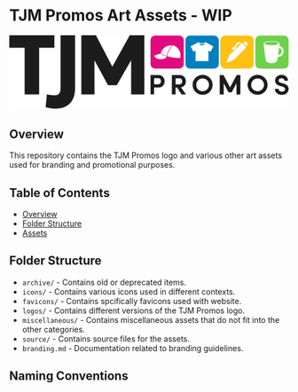 # TJM Promos Art Assets - WIP

![TJM Promos Logo](websites/tjm/logos/logo-vector.svg)

## Overview
This repository contains the TJM Promos logo and various other art assets used for branding and promotional purposes.

## Table of Contents
- [Overview](#overview)
- [Folder Structure](#folder-structure)
- [Assets](#assets)


## Folder Structure
- `archive/` - Contains old or deprecated items.
- `icons/` - Contains various icons used in different contexts.
- `favicons/` - Contains spcifically favicons used with website.
- `logos/` - Contains different versions of the TJM Promos logo.
- `miscellaneous/` - Contains miscellaneous assets that do not fit into the other categories.
- `source/` - Contains source files for the assets.
- `branding.md` - Documentation related to branding guidelines.

## Naming Conventions
